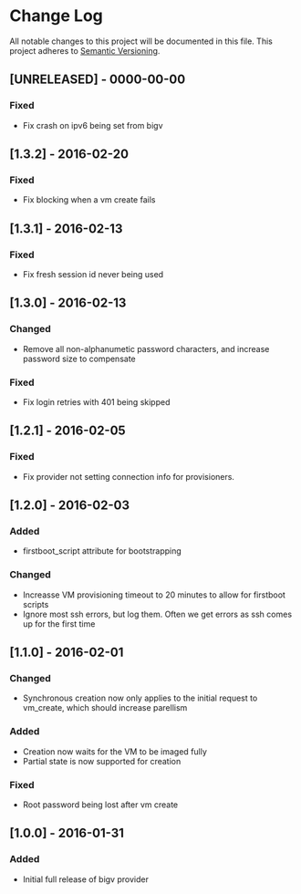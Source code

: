# Change Log
All notable changes to this project will be documented in this file.
This project adheres to [Semantic Versioning](http://semver.org/).

## [UNRELEASED] - 0000-00-00
### Fixed
- Fix crash on ipv6 being set from bigv

## [1.3.2] - 2016-02-20
### Fixed
- Fix blocking when a vm create fails

## [1.3.1] - 2016-02-13
### Fixed
- Fix fresh session id never being used

## [1.3.0] - 2016-02-13
### Changed
- Remove all non-alphanumetic password characters, and increase password size to compensate
### Fixed
- Fix login retries with 401 being skipped

## [1.2.1] - 2016-02-05
### Fixed
- Fix provider not setting connection info for provisioners.

## [1.2.0] - 2016-02-03
### Added
- firstboot_script attribute for bootstrapping
### Changed
- Increasse VM provisioning timeout to 20 minutes to allow for firstboot scripts
- Ignore most ssh errors, but log them. Often we get errors as ssh comes up for the first time

## [1.1.0] - 2016-02-01
### Changed
- Synchronous creation now only applies to the initial request to vm_create, which should increase parellism
### Added
- Creation now waits for the VM to be imaged fully
- Partial state is now supported for creation
### Fixed
- Root password being lost after vm create

## [1.0.0] - 2016-01-31
### Added
- Initial full release of bigv provider
